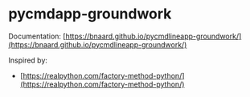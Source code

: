# pycmdapp-groundwork

Documentation: [https://bnaard.github.io/pycmdlineapp-groundwork/](https://bnaard.github.io/pycmdlineapp-groundwork/)

Inspired by:

- [https://realpython.com/factory-method-python/](https://realpython.com/factory-method-python/)
